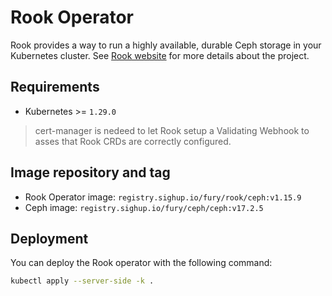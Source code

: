 # Rook Operator

<!-- <SD-DOCS> -->

Rook provides a way to run a highly available, durable Ceph storage in your Kubernetes
cluster. See [Rook website][rook-website] for more details about the project.

## Requirements

- Kubernetes >= `1.29.0`

> cert-manager is nedeed to let Rook setup a Validating Webhook to asses that Rook
> CRDs are correctly configured.

## Image repository and tag

- Rook Operator image: `registry.sighup.io/fury/rook/ceph:v1.15.9`
- Ceph image: `registry.sighup.io/fury/ceph/ceph:v17.2.5`

## Deployment

You can deploy the Rook operator with the following command:

```bash
kubectl apply --server-side -k .
```

<!-- Links -->

[rook-website]: https://rook.io/

<!-- </SD-DOCS> -->
